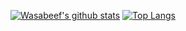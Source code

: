 [![Wasabeef's github stats](https://github-readme-stats.vercel.app/api?username=vdung7&show_icons=true&line_height=21&show_icons=true&theme=vue&count_private=true)](https://github.com/anuraghazra/github-readme-stats)
[![Top Langs](https://github-readme-stats.vercel.app/api/top-langs/?username=vdung7&show_icons=true&layout=compact&theme=vue&count_private=true)](https://github.com/anuraghazra/github-readme-stats)
